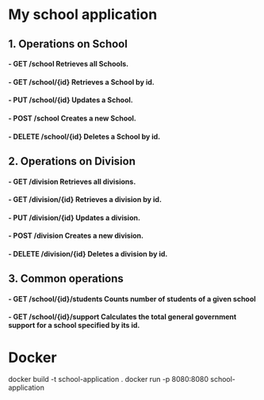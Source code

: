 
# **My school application**


## **1. Operations on School**

#### - GET /school Retrieves all Schools.

#### - GET /school/{id} Retrieves a School by id.

#### - PUT /school/{id} Updates a School.

#### - POST /school Creates a new School.

#### - DELETE /school/{id} Deletes a School by id.



## **2. Operations on Division**

#### - GET /division Retrieves all divisions.

#### - GET /division/{id} Retrieves a division by id.

#### - PUT /division/{id} Updates a division.

#### - POST /division Creates a new division.

#### - DELETE /division/{id} Deletes a division by id.



## **3. Common operations**

#### - GET /school/{id}/students Counts number of students of a given school

#### - GET /school/{id}/support Calculates the total general government support for a school specified by its id.

# Docker

docker build -t  school-application .
docker run -p 8080:8080 school-application

